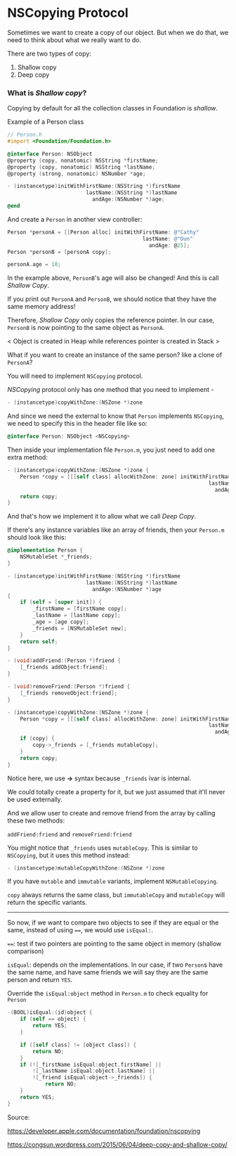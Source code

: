 # NSCopying Protocol

Sometimes we want to create a copy of our object.
But when we do that, we need to think about what we really want to do.


There are two types of copy:

1. Shallow copy
2. Deep copy

### What is _Shallow copy_?

Copying by default for all the collection classes in Foundation is _shallow_.

Example of a Person class

```objective-c
// Person.h
#import <Foundation/Foundation.h>

@interface Person: NSObject
@property (copy, nonatomic) NSString *firstName;
@property (copy, nonatomic) NSString *lastName;
@property (strong, nonatomic) NSNumber *age;

- (instancetype)initWithFirstName:(NSString *)firstName
                         lastName:(NSString *)lastName
                           andAge:(NSNumber *)age;
@end
```

And create a `Person` in another view controller:

```objective-c
Person *personA = [[Person alloc] initWithFirstName: @"Cathy"
                                           lastName: @"Oun"
                                             andAge: @25];
Person *personB = [personA copy];

personA.age = 10;
```

In the example above, `PersonB`'s age will also be changed!
And this is call _Shallow Copy_.

If you print out `PersonA` and `PersonB`, we should notice that they have the same memory address!

Therefore, _Shallow Copy_ only copies the reference pointer.
In our case, `PersonB` is now pointing to the same object as `PersonA`.

< Object is created in Heap while references pointer is created in Stack >

What if you want to create an instance of the same person? like a clone of `PersonA`?

You will need to implement `NSCopying` protocol.

_NSCopying_ protocol only has one method that you need to implement -

```objective-c
- (instancetype)copyWithZone:(NSZone *)zone
```

And since we need the external to know that `Person` implements `NSCopying`,
we need to specify this in the header file like so:

```objective-c
@interface Person: NSObject <NSCopying>
```

Then inside your implementation file `Person.m`, you just need to add one extra method:

```objective-c
- (instancetype)copyWithZone:(NSZone *)zone {
    Person *copy = [[[self class] allocWithZone: zone] initWithFirstName: _firstName
                                                                lastName: _lastName
                                                                  andAge: _age];
    return copy;                                                                  
}
```

And that's how we implement it to allow what we call _Deep Copy_.

If there's any instance variables like an array of friends, then your `Person.m` should look like this:

```objective-c
@implementation Person {
    NSMutableSet *_friends;
}

- (instancetype)initWithFirstName:(NSString *)firstName
                         lastName:(NSString *)lastName
                           andAge:(NSNumber *)age
{
    if (self = [super init]) {
        _firstName = [firstName copy];
        _lastName = [lastName copy];
        _age = [age copy];
        _friends = [NSMutableSet new];
    }
    return self;
}

- (void)addFriend:(Person *)friend {
    [_friends addObject:friend];
}

- (void)removeFriend:(Person *)friend {
    [_friends removeObject:friend];
}

- (instancetype)copyWithZone:(NSZone *)zone {
    Person *copy = [[[self class] allocWithZone: zone] initWithFirstName: _firstName
                                                                lastName: _lastName
                                                                  andAge: _age];
    if (copy) {
        copy->_friends = [_friends mutableCopy];
    }
    return copy;
}
```

Notice here, we use **->** syntax because `_friends` ivar is internal.

We could totally create a property for it, but we just assumed that it'll never
be used externally.

And we allow user to create and remove friend from the array
by calling these two methods:

`addFriend:friend` and `removeFriend:friend`


You might notice that `_friends` uses `mutableCopy`. This is similar to `NSCopying`,
but it uses this method instead:

```objective-c
- (instancetype)mutableCopyWithZone:(NSZone *)zone
```

If you have `mutable` and `immutable` variants, implement `NSMutableCopying`.

`copy` always returns the same class, but `immutableCopy` and `mutableCopy` will return the specific variants.


------------------------

So now, if we want to compare two objects to see if they are equal or the same,
instead of using `==`, we would use `isEqual:`.

`==`: test if two pointers are pointing to the same object in memory (shallow comparison)

`isEqual`: depends on the implementations. In our case, if two `Person`s have the same name, and have same friends we will say they are the same person and return `YES`.



Override the `isEqual:object` method in `Person.m` to check equality for `Person`

```objective-c
-(BOOL)isEqual:(id)object {
    if (self == object) {
        return YES;
    }

    if ([self class] != [object class]) {
        return NO;
    }
    if (![_firstName isEqual:object.firstName] ||
        ![_lastName isEqual:object.lastName] ||
        ![_friend isEqual:object->_friends]) {
            return NO;  
    }
    return YES;
}

```





Source:

https://developer.apple.com/documentation/foundation/nscopying

https://congsun.wordpress.com/2015/06/04/deep-copy-and-shallow-copy/
